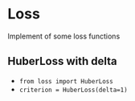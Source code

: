 # Loss
Implement of some loss functions

## HuberLoss with delta

- `from loss import HuberLoss`
- `criterion = HuberLoss(delta=1)`
